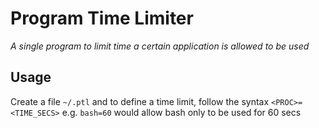 # Program Time Limiter
*A single program to limit time a certain application is allowed to be used*

## Usage
Create a file `~/.ptl` and to define a time limit, follow the syntax `<PROC>=<TIME_SECS>` e.g. `bash=60` would allow bash only to be used for 60 secs
